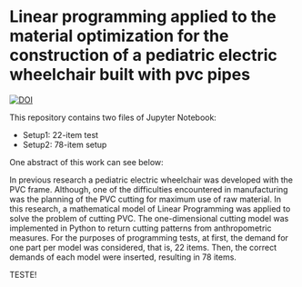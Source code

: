 # Linear programming applied to the material optimization for the construction of a pediatric electric wheelchair built with pvc pipes

[![DOI](https://zenodo.org/badge/506347095.svg)](https://zenodo.org/badge/latestdoi/506347095)

This repository contains two files of Jupyter Notebook:

- Setup1: 22-item test
- Setup2: 78-item setup

One abstract of this work can see below:

In previous research a pediatric electric wheelchair was developed with the PVC frame. Although, one of the difficulties encountered in manufacturing was the planning of the PVC cutting for maximum use of raw material. In this research, a mathematical model of Linear Programming was applied to solve the problem of cutting PVC. The one-dimensional cutting model was implemented in Python to return cutting patterns from anthropometric measures. For the purposes of programming tests, at first, the demand for one part per model was considered, that is, 22 items. Then, the correct demands of each model were inserted, resulting in 78 items.

TESTE!
